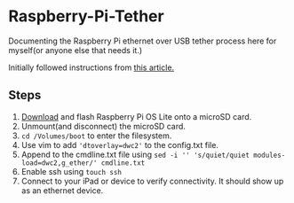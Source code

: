 # Raspberry-Pi-Tether

Documenting the Raspberry Pi ethernet over USB tether process here for myself(or
anyone else that needs it.)

Initially followed instructions from [this
article.](https://web.archive.org/web/20200130073401/https://marcelwiget.blog/2018/12/02/tether-rpi-to-ipad-pro-via-ethernet-over-usb-c/amp/)

## Steps

1. [Download](https://www.raspberrypi.com/software/operating-systems/) and flash Raspberry Pi OS Lite onto a microSD card.
2. Unmount(and disconnect) the microSD card.
3. `cd /Volumes/boot` to enter the filesystem.
4. Use vim to add `'dtoverlay=dwc2'` to the config.txt file.
5. Append to the cmdline.txt file using `sed -i '' 's/quiet/quiet modules-load=dwc2,g_ether/' cmdline.txt` 
6. Enable ssh using `touch ssh`
7. Connect to your iPad or device to verify connectivity. It should show up as an ethernet device.
